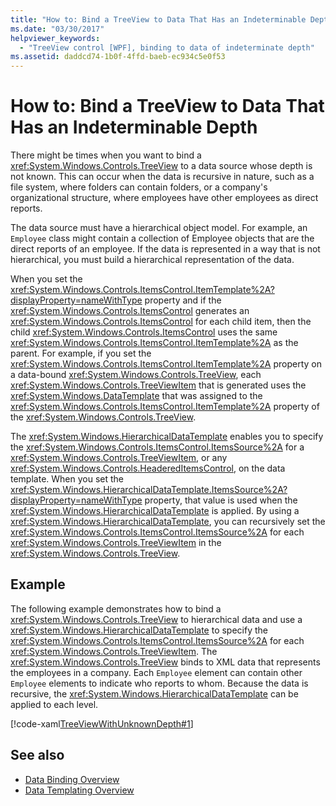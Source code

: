 ```yaml
---
title: "How to: Bind a TreeView to Data That Has an Indeterminable Depth"
ms.date: "03/30/2017"
helpviewer_keywords: 
  - "TreeView control [WPF], binding to data of indeterminate depth"
ms.assetid: daddcd74-1b0f-4ffd-baeb-ec934c5e0f53
---
```

# How to: Bind a TreeView to Data That Has an Indeterminable Depth
There might be times when you want to bind a <xref:System.Windows.Controls.TreeView> to a data source whose depth is not known.  This can occur when the data is recursive in nature, such as a file system, where folders can contain folders, or a company's organizational structure, where employees have other employees as direct reports.  
  
 The data source must have a hierarchical object model. For example, an `Employee` class might contain a collection of Employee objects that are the direct reports of an employee. If the data is represented in a way that is not hierarchical, you must build a hierarchical representation of the data.  
  
 When you set the <xref:System.Windows.Controls.ItemsControl.ItemTemplate%2A?displayProperty=nameWithType> property and if the <xref:System.Windows.Controls.ItemsControl> generates an <xref:System.Windows.Controls.ItemsControl> for each child item, then the child <xref:System.Windows.Controls.ItemsControl> uses the same <xref:System.Windows.Controls.ItemsControl.ItemTemplate%2A> as the parent. For example, if you set the <xref:System.Windows.Controls.ItemsControl.ItemTemplate%2A> property on a data-bound <xref:System.Windows.Controls.TreeView>, each <xref:System.Windows.Controls.TreeViewItem> that is generated uses the <xref:System.Windows.DataTemplate> that was assigned to the <xref:System.Windows.Controls.ItemsControl.ItemTemplate%2A> property of the <xref:System.Windows.Controls.TreeView>.  
  
 The <xref:System.Windows.HierarchicalDataTemplate> enables you to specify the <xref:System.Windows.Controls.ItemsControl.ItemsSource%2A> for a <xref:System.Windows.Controls.TreeViewItem>, or any <xref:System.Windows.Controls.HeaderedItemsControl>, on the data template. When you set the <xref:System.Windows.HierarchicalDataTemplate.ItemsSource%2A?displayProperty=nameWithType> property, that value is used when the <xref:System.Windows.HierarchicalDataTemplate> is applied. By using a <xref:System.Windows.HierarchicalDataTemplate>, you can recursively set the <xref:System.Windows.Controls.ItemsControl.ItemsSource%2A> for each <xref:System.Windows.Controls.TreeViewItem> in the <xref:System.Windows.Controls.TreeView>.  
  
## Example  
 The following example demonstrates how to bind a <xref:System.Windows.Controls.TreeView> to hierarchical data and use a <xref:System.Windows.HierarchicalDataTemplate> to specify the <xref:System.Windows.Controls.ItemsControl.ItemsSource%2A> for each <xref:System.Windows.Controls.TreeViewItem>.  The <xref:System.Windows.Controls.TreeView> binds to XML data that represents the employees in a company.  Each `Employee` element can contain other `Employee` elements to indicate who reports to whom. Because the data is recursive, the <xref:System.Windows.HierarchicalDataTemplate> can be applied to each level.  
  
 [!code-xaml[TreeViewWithUnknownDepth#1](~/samples/snippets/csharp/VS_Snippets_Wpf/TreeViewWithUnknownDepth/CS/Window1.xaml#1)]  
  
## See also

- [Data Binding Overview](../data/data-binding-overview.md)
- [Data Templating Overview](../data/data-templating-overview.md)
